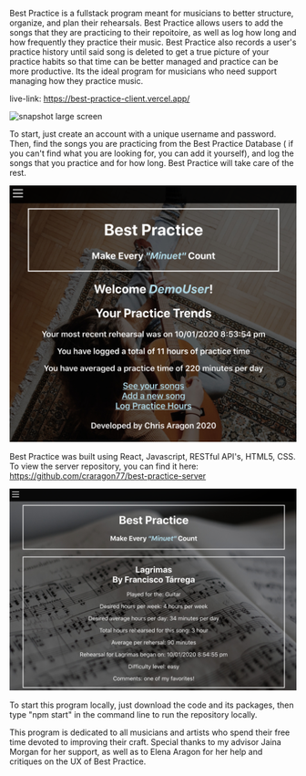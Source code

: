 Best Practice is a fullstack program meant for musicians to better structure, organize, and plan their rehearsals.
Best Practice allows users to add the songs that they are practicing to their repoitoire, as well as log how long and how frequently they practice their music. Best Practice also records a user's practice history until said song is deleted to get a true picture of your practice habits so that time can be better managed and practice can be more productive. Its the ideal program for musicians who need support managing how they practice music.

live-link: https://best-practice-client.vercel.app/

![snapshot large screen](https://github.com/craragon77/Best-Practice-Client/blob/master/src/readme-pics/screenshot1.png)


To start, just create an account with a unique username and password. Then, find the songs you are practicing from the Best Practice Database ( if you can't find what you are looking for, you can add it yourself), and log the songs that you practice and for how long. Best Practice will take care of the rest.

![snapshot medium screen](https://github.com/craragon77/Best-Practice-Client/blob/master/src/readme-pics/screenshot2.png)

Best Practice was built using React, Javascript, RESTful API's, HTML5, CSS. To view the server repository, you can find it here: https://github.com/craragon77/best-practice-server

![snapshot small screen](https://github.com/craragon77/Best-Practice-Client/blob/master/src/readme-pics/screenshot3.png)

To start this program locally, just download the code and its packages, then type "npm start" in the command line to run the repository locally.

This program is dedicated to all musicians and artists who spend their free time devoted to improving their craft. Special thanks to my advisor Jaina Morgan for her support, as well as to Elena Aragon for her help and critiques on the UX of Best Practice.